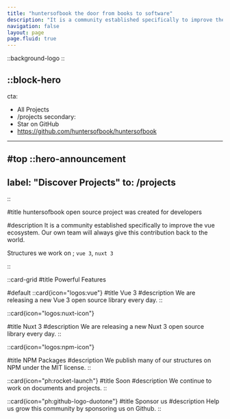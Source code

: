 ```yaml
---
title: "huntersofbook the door from books to software"
description: "It is a community established specifically to improve the vue ecosystem. Our own team will always give this contribution back to the world."
navigation: false
layout: page
page.fluid: true
---
```



::background-logo
::


::block-hero
---
cta:
  - All Projects
  - /projects
secondary:
  - Star on GitHub
  - https://github.com/huntersofbook/huntersofbook
---

#top
  ::hero-announcement
  ---
  label: "Discover Projects"
  to: /projects
  ---
  ::

#title
huntersofbook open source project was created for developers

#description
It is a community established specifically to improve the vue ecosystem. Our own team will always give this contribution back to the world.

Structures we work on ; `vue 3`, `nuxt 3`

::


::card-grid
#title
Powerful Features


#default
  ::card{icon="logos:vue"}
  #title
  Vue 3
  #description
  We are releasing a new Vue 3 open source library every day.
  ::

  ::card{icon="logos:nuxt-icon"}

  #title
  Nuxt 3
  #description
  We are releasing a new Nuxt 3 open source library every day.
  ::

  ::card{icon="logos:npm-icon"}

  #title
  NPM Packages
  #description
  We publish many of our structures on NPM under the MIT license.
  ::

  ::card{icon="ph:rocket-launch"}
  #title
  Soon 
  #description
  We continue to work on documents and projects.
  ::

  ::card{icon="ph:github-logo-duotone"}
  #title
  Sponsor us 
  #description
  Help us grow this community by sponsoring us on Github.
  ::
